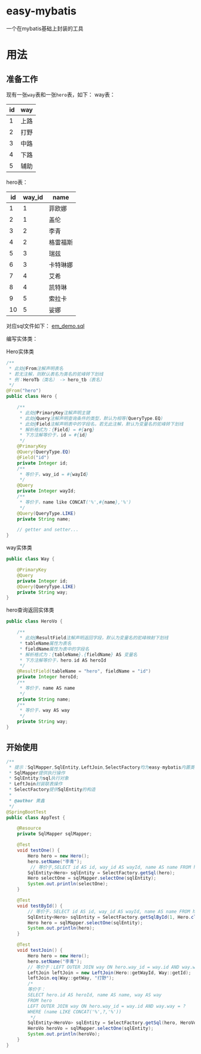 # easy-mybatis
一个在mybatis基础上封装的工具

# 用法

## 准备工作

现有一张`way`表和一张`hero`表，如下：
way表：

| **id** | **way** |
| ------ | ------- |
| 1      | 上路    |
| 2      | 打野    |
| 3      | 中路    |
| 4      | 下路    |
| 5      | 辅助    |

hero表：

| **id** | **way_id** | **name** |
| ------ | ---------- | -------- |
| 1      | 1          | 菲欧娜   |
| 2      | 1          | 盖伦     |
| 3      | 2          | 李青     |
| 4      | 2          | 格雷福斯 |
| 5      | 3          | 瑞兹     |
| 6      | 3          | 卡特琳娜 |
| 7      | 4          | 艾希     |
| 8      | 4          | 凯特琳   |
| 9      | 5          | 索拉卡   |
| 10     | 5          | 娑娜     |

对应sql文件如下：
[em_demo.sql](https://www.yuque.com/attachments/yuque/0/2022/sql/12543633/1669689634848-106d2a88-c8c9-4748-b43d-e32a0f0b4fcb.sql?_lake_card=%7B%22src%22%3A%22https%3A%2F%2Fwww.yuque.com%2Fattachments%2Fyuque%2F0%2F2022%2Fsql%2F12543633%2F1669689634848-106d2a88-c8c9-4748-b43d-e32a0f0b4fcb.sql%22%2C%22name%22%3A%22em_demo.sql%22%2C%22size%22%3A2119%2C%22type%22%3A%22%22%2C%22ext%22%3A%22sql%22%2C%22source%22%3A%22%22%2C%22status%22%3A%22done%22%2C%22download%22%3Atrue%2C%22taskId%22%3A%22u08311f49-e354-409b-b9bc-a556130e0e8%22%2C%22taskType%22%3A%22upload%22%2C%22__spacing%22%3A%22both%22%2C%22id%22%3A%22u0aa5f421%22%2C%22margin%22%3A%7B%22top%22%3Atrue%2C%22bottom%22%3Atrue%7D%2C%22card%22%3A%22file%22%7D)

编写实体类：

Hero实体类

```java
/**
 * 此处@From注解声明表名
 * 若无注解，则默认表名为类名的驼峰转下划线
 * 例：HeroTb（类名） -> hero_tb（表名）
 */
@From("hero")
public class Hero {

    /**
     * 此处@PrimaryKey注解声明主键
     * 此处@Query注解声明查询条件的类型，默认为相等(QueryType.EQ)
     * 此处@Field注解声明表中的字段名，若无此注解，默认为变量名的驼峰转下划线
     * 解析格式为：{Field} = #{arg}
     * 下方注解等价于，id = #{id}
     */
    @PrimaryKey
    @Query(QueryType.EQ)
    @Field("id")
    private Integer id;
    /**
     * 等价于，way_id = #{wayId}
     */
    @Query
    private Integer wayId;
    /**
     * 等价于，name like CONCAT('%',#{name},'%')
     */
    @Query(QueryType.LIKE)
    private String name;

    // getter and setter...
}
```

way实体类

```java
public class Way {

    @PrimaryKey
    @Query
    private Integer id;
    @Query(QueryType.LIKE)
    private String way;
}
```

hero查询返回实体类

```java
public class HeroVo {

    /**
     * 此处@ResultField注解声明返回字段，默认为变量名的驼峰映射下划线
     * tableName属性为表名
     * fieldName属性为表中的字段名
     * 解析格式为：{tableName}.{fieldName} AS 变量名
     * 下方注解等价于，hero.id AS heroId
     */
    @ResultField(tableName = "hero", fieldName = "id")
    private Integer heroId;
    /**
     * 等价于，name AS name
     */
    private String name;
    /**
     * 等价于，way AS way
     */
    private String way;
}
```

## 开始使用

```java
/**
 * 提示：SqlMapper,SqlEntity,LeftJoin,SelectFactory均为easy-mybatis内置类
 * SqlMapper提供执行操作
 * SqlEntity为sql执行对象
 * LeftJoin封装联表操作
 * SelectFactory提供SqlEntity的构造
 *
 * @author 黄鑫
 */
@SpringBootTest
public class AppTest {

    @Resource
    private SqlMapper sqlMapper;

    @Test
    void testOne() {
        Hero hero = new Hero();
        hero.setName("李青");
         // 等价于,SELECT id AS id, way_id AS wayId, name AS name FROM hero WHERE (name LIKE CONCAT('%',?,'%'))
        SqlEntity<Hero> sqlEntity = SelectFactory.getSql(hero);
        Hero selectOne = sqlMapper.selectOne(sqlEntity);
        System.out.println(selectOne);
    }

    @Test
    void testById() {
        // 等价于，SELECT id AS id, way_id AS wayId, name AS name FROM hero WHERE (id = ?)
        SqlEntity<Hero> sqlEntity = SelectFactory.getSqlById(1, Hero.class);
        Hero hero = sqlMapper.selectOne(sqlEntity);
        System.out.println(hero);
    }

    @Test
    void testJoin() {
        Hero hero = new Hero();
        hero.setName("李青");
        // 等价于：LEFT OUTER JOIN way ON hero.way_id = way.id AND way.way = ?
        LeftJoin leftJoin = new LeftJoin(Hero::getWayId, Way::getId);
        leftJoin.eq(Way::getWay, "打野");
        /*
        等价于：
        SELECT hero.id AS heroId, name AS name, way AS way
        FROM hero
        LEFT OUTER JOIN way ON hero.way_id = way.id AND way.way = ?
        WHERE (name LIKE CONCAT('%',?,'%'))
         */
        SqlEntity<HeroVo> sqlEntity = SelectFactory.getSql(hero, HeroVo.class, leftJoin);
        HeroVo heroVo = sqlMapper.selectOne(sqlEntity);
        System.out.println(heroVo);
    }
}

```